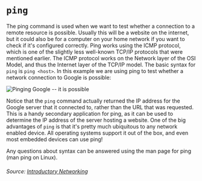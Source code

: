 # `ping` <host>

The ping command is used when we want to test whether a connection to a remote resource is possible.
Usually this will be a website on the internet, but it could also be for a computer on your home network if you want to check if it's configured correctly.
Ping works using the ICMP protocol, which is one of the slightly less well-known TCP/IP protocols that were mentioned earlier.
The ICMP protocol works on the Network layer of the OSI Model, and thus the Internet layer of the TCP/IP model.
The basic syntax for `ping` is `ping <host>`. 
In this example we are using ping to test whether a network connection to Google is possible:

![Pinging Google -- it is possible](https://github.com/vinni3th3d4/CTF/assets/157951678/e72048a3-b102-467f-bdba-232bdb7c04fd)

Notice that the `ping` command actually returned the IP address for the Google server that it connected to, rather than the URL that was requested.
This is a handy secondary application for ping, as it can be used to determine the IP address of the server hosting a website. 
One of the big advantages of `ping` is that it's pretty much ubiquitous to any network enabled device. 
All operating systems support it out of the box, and even most embedded devices can use ping!

Any questions about syntax can be answered using the man page for ping (man ping on Linux).

###### Source: [Introductory Networking](https://tryhackme.com/room/introtonetworking)
